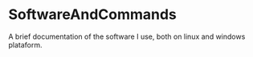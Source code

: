 # SoftwareAndCommands
A brief documentation of the software I use, both on linux and windows plataform.
